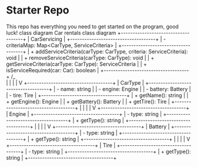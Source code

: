 # Starter Repo
This repo has everything you need to get started on the program, good luck!
class diagram
Car rentals class diagram
+------------------------------------+
|           CarServicing             |
+------------------------------------+
| - criteriaMap: Map<CarType, ServiceCriteria> |
+------------------------------------+
| + addServiceCriteria(carType: CarType, criteria: ServiceCriteria): void |
| + removeServiceCriteria(carType: CarType): void |
| + getServiceCriteria(carType: CarType): ServiceCriteria |
| + isServiceRequired(car: Car): boolean |
+------------------------------------+
               /_\
                |
                |
                |
                |
                V
+------------------------------------+
|             CarType                 |
+------------------------------------+
| - name: string                      |
| - engine: Engine                    |
| - battery: Battery                  |
| - tire: Tire                        |
+------------------------------------+
| + getName(): string                 |
| + getEngine(): Engine               |
| + getBattery(): Battery             |
| + getTire(): Tire                   |
+------------------------------------+
                    |
                    |
                    |
                    |
                    V
+------------------------------------+
|             Engine                  |
+------------------------------------+
| - type: string                      |
+------------------------------------+
| + getType(): string                 |
+------------------------------------+
                    |
                    |
                    |
                    |
                    V
+------------------------------------+
|             Battery                  |
+------------------------------------+
| - type: string                       |
+------------------------------------+
| + getType(): string                 |
+------------------------------------+
                    |
                    |
                    |
                    |
                    V
+------------------------------------+
|              Tire                   |
+------------------------------------+
| - type: string                       |
+------------------------------------+
| + getType(): string                 |
+------------------------------------+



























